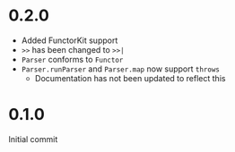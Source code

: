 # 0.2.0

- Added FunctorKit support
- `>>` has been changed to `>>|`
- `Parser` conforms to `Functor`
- `Parser.runParser` and `Parser.map` now support `throws`
    - Documentation has not been updated to reflect this

# 0.1.0

Initial commit
